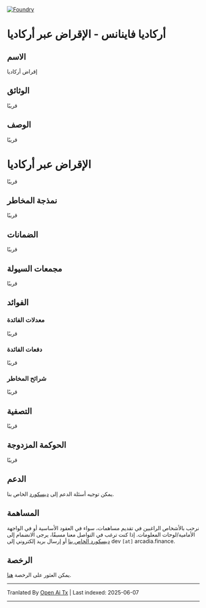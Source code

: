 [![Foundry][foundry-badge]][foundry]

[foundry]: https://getfoundry.sh/
[foundry-badge]: https://img.shields.io/badge/Built%20with-Foundry-FFDB1C.svg

# أركاديا فاينانس - الإقراض عبر أركاديا

## الاسم

إقراض أركاديا

## الوثائق

قريبًا

## الوصف

قريبًا

# الإقراض عبر أركاديا

قريبًا

## نمذجة المخاطر

قريبًا

## الضمانات

قريبًا

## مجمعات السيولة

قريبًا

## الفوائد

### معدلات الفائدة

قريبًا

### دفعات الفائدة

قريبًا

### شرائح المخاطر

قريبًا

## التصفية

قريبًا

## الحوكمة المزدوجة

قريبًا

## الدعم

يمكن توجيه أسئلة الدعم إلى [ديسكورد](https://discord.gg/PXcr8SEeTH) الخاص بنا.

## المساهمة

نرحب بالأشخاص الراغبين في تقديم مساهمات، سواء في العقود الأساسية أو في الواجهة الأمامية/لوحات المعلومات.
إذا كنت ترغب في التواصل معنا مسبقًا، يرجى الانضمام إلى [ديسكورد الخاص بنا](https://discord.gg/PXcr8SEeTH) أو إرسال بريد إلكتروني إلى dev `[at]` arcadia.finance.

## الرخصة

يمكن العثور على الرخصة [هنا](https://raw.githubusercontent.com/arcadia-finance/lending-v2/main/LICENSE.md).

---

Tranlated By [Open Ai Tx](https://github.com/OpenAiTx/OpenAiTx) | Last indexed: 2025-06-07

---